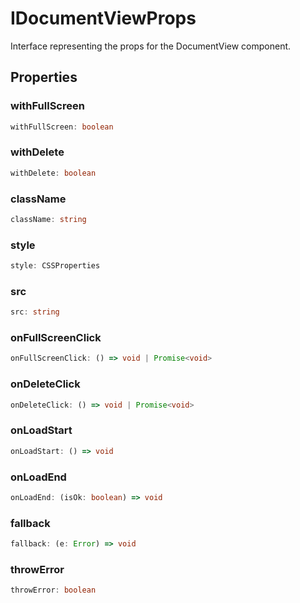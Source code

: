 # IDocumentViewProps

Interface representing the props for the DocumentView component.

## Properties

### withFullScreen

```ts
withFullScreen: boolean
```

### withDelete

```ts
withDelete: boolean
```

### className

```ts
className: string
```

### style

```ts
style: CSSProperties
```

### src

```ts
src: string
```

### onFullScreenClick

```ts
onFullScreenClick: () => void | Promise<void>
```

### onDeleteClick

```ts
onDeleteClick: () => void | Promise<void>
```

### onLoadStart

```ts
onLoadStart: () => void
```

### onLoadEnd

```ts
onLoadEnd: (isOk: boolean) => void
```

### fallback

```ts
fallback: (e: Error) => void
```

### throwError

```ts
throwError: boolean
```
